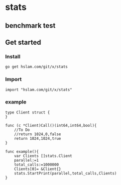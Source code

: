 # stats
## benchmark test


## Get started

### Install
```
go get hslam.com/git/x/stats
```
### Import
```
import "hslam.com/git/x/stats"
```

### example
```
type Client struct {
}

func (c *Client)Call()(int64,int64,bool){
    //To Do
	//return 1024,0,false
    return 1024,1024,true
}

func example(){
    var Clients []stats.Client
	parallel:=1
	total_calls:=1000000
	Clients[0]= &Client{}
	stats.StartPrint(parallel,total_calls,Clients)
}
```

